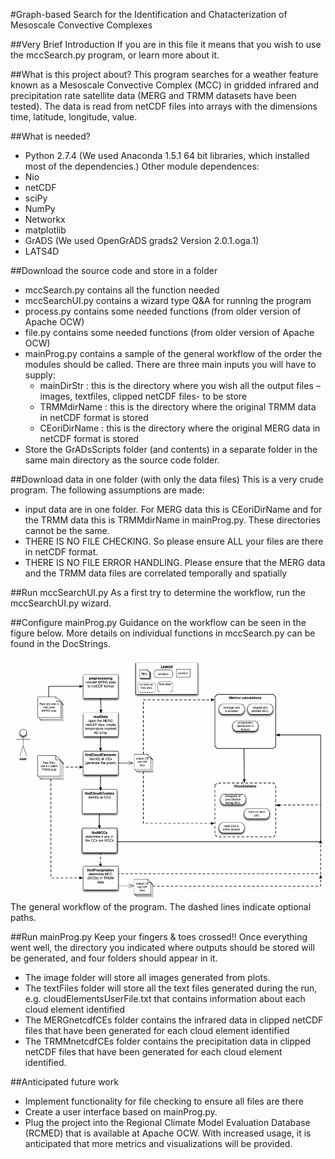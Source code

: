 #Graph-based Search for the Identification and Chatacterization of Mesoscale Convective Complexes

##Very Brief Introduction
If you are in this file it means that you wish to use the mccSearch.py program, or learn more about it. 

##What is this project about?
This program searches for a weather feature known as a Mesoscale Convective Complex (MCC) in gridded infrared and precipitation rate satellite data (MERG and TRMM datasets have been tested). 
The data is read from netCDF files into arrays with the dimensions time, latitude, longitude, value. 

##What is needed?
 * Python 2.7.4 (We used Anaconda 1.5.1 64 bit libraries, which installed most of the dependencies.) Other module dependences: 
 * Nio
 * netCDF
 * sciPy
 * NumPy
 * Networkx
 * matplotlib
 * GrADS (We used OpenGrADS grads2 Version 2.0.1.oga.1)
 * LATS4D

##Download the source code and store in a folder
 * mccSearch.py contains all the function needed 
 * mccSearchUI.py contains a wizard type Q&A for running the program
 * process.py contains some needed functions (from older version of Apache OCW)
 * file.py contains some needed functions (from older version of Apache OCW)
 * mainProg.py contains a sample of the  general workflow of the order the modules should be called. There are three main inputs you will have to supply:
     * mainDirStr : this is the directory where you wish all the output files –images, textfiles, clipped netCDF files- to be store
     * TRMMdirName : this is the directory where the original TRMM data in netCDF format is stored
     * CEoriDirName : this is the directory where the original MERG data in netCDF format is stored
 * Store the GrADsScripts folder (and contents) in a separate folder in the same main directory as the source code folder.  

##Download data in one folder (with only the data files)
This is a very crude program. The following assumptions are made:
 * input data are in one folder. For MERG data this is CEoriDirName and for the TRMM data this is TRMMdirName in mainProg.py.  These directories cannot be the same.
 * THERE IS NO FILE CHECKING. So please ensure ALL your files are there in netCDF format. 
 * THERE IS NO FILE ERROR HANDLING. Please ensure that the MERG data and the TRMM data files are correlated temporally and spatially

##Run mccSearchUI.py
As a first try to determine the workflow, run the mccSearchUI.py wizard. 

##Configure mainProg.py
Guidance on the workflow can be seen in the figure below. More details on individual functions in mccSearch.py can be found in the DocStrings. 

![](./mccsearch_workflow.png)
The general workflow of the program. The dashed lines indicate optional paths. 

##Run mainProg.py
Keep your fingers & toes crossed!! Once everything went well, the directory you indicated where outputs should be stored will be generated, and four folders should appear in it. 
 * The image folder will store all images generated from plots.
 * The textFiles folder will store all the text files generated during the run, e.g. cloudElementsUserFile.txt that contains information about each cloud element identified
 * The MERGnetcdfCEs folder contains the infrared data in clipped netCDF files that have been generated for each cloud element identified
 * The TRMMnetcdfCEs folder contains the precipitation data in clipped netCDF files that have been generated for each cloud element identified.

##Anticipated future work
 * Implement functionality for file checking to ensure all files are there
 * Create a user interface based on mainProg.py. 
 * Plug the project into the Regional Climate Model Evaluation Database (RCMED) that is available at Apache OCW. 
With increased usage, it is anticipated that more metrics and visualizations will be provided. 
